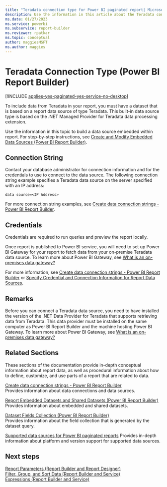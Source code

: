 ```yaml
---
title: "Teradata connection type for Power BI paginated report| Microsoft Docs"
description: Use the information in this article about the Teradata connection type to learn how to build a paginated report using this data source.
ms.date: 01/27/2023
ms.service: powerbi
ms.subservice: report-builder
ms.reviewer: rpatkar
ms.topic: conceptual
author: maggiesMSFT
ms.author: maggies
---
```

# Teradata Connection Type (Power BI Report Builder)

[!INCLUDE [applies-yes-paginated-yes-service-no-desktop](../../includes/applies-yes-paginated-yes-service-no-desktop.md)]

  To include data from Teradata in your report, you must have a dataset that is based on a report data source of type Teradata. This built-in data source type is based on the .NET Managed Provider for Teradata data processing extension.
  
 Use the information in this topic to build a data source embedded within report. For step-by-step instructions, see [Create and Modify Embedded Data Sources &#40;Power BI Report Builder&#41;](/sql/reporting-services/report-data/create-and-modify-embedded-data-sources).
  
##  <a name="Connection"></a> Connection String  
 Contact your database administrator for connection information and for the credentials to use to connect to the data source. The following connection string example specifies a Teradata data source on the server specified with an IP address:  
  
```  
data source=<IP Address>  
```  
  
 For more connection string examples, see [Create data connection strings - Power BI Report Builder](/sql/reporting-services/report-data/data-connections-data-sources-and-connection-strings-report-builder-and-ssrs).  
  
##  <a name="Credentials"></a> Credentials  
 Credentials are required to run queries and preview the report locally.
  
 Once report is published to Power BI service, you will need to set up Power BI Gateway for your report to fetch data from your on-premise Teradata data source. To learn more about Power BI Gateway, see [What is an on-premises data gateway&#63;](../../connect-data/service-gateway-onprem.md)
  
 For more information, see [Create data connection strings - Power BI Report Builder](/sql/reporting-services/report-data/data-connections-data-sources-and-connection-strings-report-builder-and-ssrs.md) or [Specify Credential and Connection Information for Report Data Sources](/sql/reporting-services/report-data/specify-credential-and-connection-information-for-report-data-sources).  
  
  
##  <a name="Remarks"></a> Remarks  
 Before you can connect a Teradata data source, you need to have installed the version of the .NET Data Provider for Teradata that supports retrieving data from Teradata. This data provider must be installed on the same computer as Power BI Report Builder and the machine hosting Power BI Gateway. To learn more about Power BI Gateway, see [What is an on-premises data gateway&#63;](../../connect-data/service-gateway-onprem.md)
  
##  <a name="Related"></a> Related Sections  
 These sections of the documentation provide in-depth conceptual information about report data, as well as procedural information about how to define, customize, and use parts of a report that are related to data.  
    
 [Create data connection strings - Power BI Report Builder](/sql/reporting-services/report-data/data-connections-data-sources-and-connection-strings-report-builder-and-ssrs)  
 Provides information about data connections and data sources.
  
 [Report Embedded Datasets and Shared Datasets &#40;Power BI Report Builder&#41;](/sql/reporting-services/report-data/report-embedded-datasets-and-shared-datasets-report-builder-and-ssrs)  
 Provides information about embedded and shared datasets.  
  
 [Dataset Fields Collection &#40;Power BI Report Builder&#41;](/sql/reporting-services/report-data/dataset-fields-collection-report-builder-and-ssrs)  
 Provides information about the field collection that is generated by the dataset query.  
  
 [Supported data sources for Power BI paginated reports](../paginated-reports-data-sources.md)
 Provides in-depth information about platform and version support for supported data sources.  
 
  
## Next steps
 [Report Parameters &#40;Report Builder and Report Designer&#41;](/sql/reporting-services/report-design/report-parameters-report-builder-and-report-designer)   
 [Filter, Group, and Sort Data &#40;Report Builder and Service&#41;](/sql/reporting-services/report-design/filter-group-and-sort-data-report-builder-and-ssrs)   
 [Expressions &#40;Report Builder and Service&#41;](/sql/reporting-services/report-design/expressions-report-builder-and-ssrs)  
  
  

